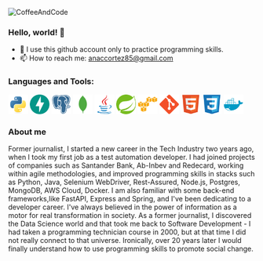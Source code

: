 ![CoffeeAndCode](https://i.imgur.com/tDsRQzJ.jpeg)

### Hello, world! 👋
- :notebook: I use this github account only to practice programming skills.
- :mailbox: How to reach me: anaccortez85@gmail.com

<h3 align="left">Languages and Tools:</h3>
<p align="left"> 
<img src="https://github.com/devicons/devicon/blob/master/icons/python/python-original.svg" alt="python" width="40" height="40"/>
<img src="https://github.com/devicons/devicon/blob/master/icons/fastapi/fastapi-original.svg" alt="fastapi" width="40" height="40"/>
<img src="https://github.com/devicons/devicon/blob/master/icons/postgresql/postgresql-plain.svg" alt="postgresql" width="40" height="40"/>
<img src="https://github.com/devicons/devicon/blob/master/icons/mongodb/mongodb-plain.svg" alt="mongodb" width="40" height="40"/>
<img src="https://github.com/devicons/devicon/blob/master/icons/java/java-original.svg" alt="java" width="40" height="40"/>
<img src="https://github.com/devicons/devicon/blob/master/icons/spring/spring-original.svg" alt="spring" width="40" height="40"/>
<img src="https://github.com/devicons/devicon/blob/master/icons/amazonwebservices/amazonwebservices-original.svg" alt="aws" width="40" height="40"/>
<img src="https://github.com/devicons/devicon/blob/master/icons/git/git-original.svg" alt="git" width="40" height="40"/>
<img src="https://github.com/devicons/devicon/blob/master/icons/html5/html5-original.svg" alt="html" width="40" height="40"/>
<img src="https://github.com/devicons/devicon/blob/master/icons/css3/css3-original.svg" alt="css" width="40" height="40"/>
<img src="https://github.com/devicons/devicon/blob/master/icons/docker/docker-plain.svg" alt="docker" width="40" height="40"/>
</p>

### About me
Former journalist, I started a new career in the Tech Industry two years ago, when I took my first job as a test automation developer. I had joined projects of companies such as Santander Bank, Ab-Inbev and Redecard, working within agile methodologies, and improved programming skills in stacks such as Python, Java, Selenium WebDriver, Rest-Assured, Node.js, Postgres, MongoDB, AWS Cloud, Docker. I am also familiar with some back-end frameworks,like FastAPI, Express and Spring, and I've been dedicating to a developer career.
I've always believed in the power of information as a motor for real transformation in society. As a former journalist, I discovered the Data Science world and that took me back to Software Development - I had taken a programming technician course in 2000, but at that time I did not really connect to that universe. Ironically, over 20 years later I would finally understand how to use programming skills to promote social change. 
